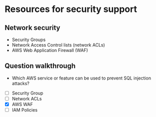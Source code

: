 # Resources for security support

## Network security
- Security Groups
- Network Access Control lists (network ACLs)
- AWS Web Application Firewall (WAF)

## Question walkthrough

- Which AWS service or feature can be used to prevent SQL injection attacks?

- [ ] Security Group
- [ ] Network ACLs
- [x] AWS WAF
- [ ] IAM Policies 